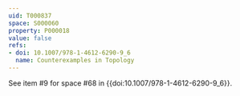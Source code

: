 ```yaml
---
uid: T000837
space: S000060
property: P000018
value: false
refs:
- doi: 10.1007/978-1-4612-6290-9_6
  name: Counterexamples in Topology
---
```


See item #9 for space #68 in {{doi:10.1007/978-1-4612-6290-9_6}}.
